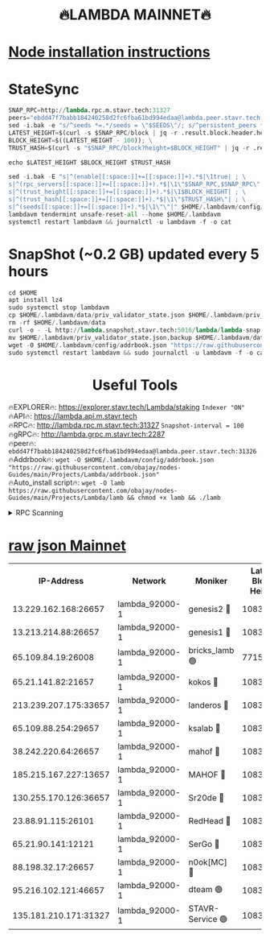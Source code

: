 <h1 align="center"> 🔥LAMBDA MAINNET🔥</h1>


[Node installation instructions](https://github.com/obajay/nodes-Guides/tree/main/Projects/Lambda)
=


# StateSync
```python
SNAP_RPC=http://lambda.rpc.m.stavr.tech:31327
peers="ebdd47f7babb184240258d2fc6fba61bd994edaa@lambda.peer.stavr.tech:31326" 
sed -i.bak -e "s/^seeds *=.*/seeds = \"$SEEDS\"/; s/^persistent_peers *=.*/persistent_peers = \"$PEERS\"/" $HOME/.lambdavm/config/config.toml
LATEST_HEIGHT=$(curl -s $SNAP_RPC/block | jq -r .result.block.header.height); \
BLOCK_HEIGHT=$((LATEST_HEIGHT - 100)); \
TRUST_HASH=$(curl -s "$SNAP_RPC/block?height=$BLOCK_HEIGHT" | jq -r .result.block_id.hash)

echo $LATEST_HEIGHT $BLOCK_HEIGHT $TRUST_HASH

sed -i.bak -E "s|^(enable[[:space:]]+=[[:space:]]+).*$|\1true| ; \
s|^(rpc_servers[[:space:]]+=[[:space:]]+).*$|\1\"$SNAP_RPC,$SNAP_RPC\"| ; \
s|^(trust_height[[:space:]]+=[[:space:]]+).*$|\1$BLOCK_HEIGHT| ; \
s|^(trust_hash[[:space:]]+=[[:space:]]+).*$|\1\"$TRUST_HASH\"| ; \
s|^(seeds[[:space:]]+=[[:space:]]+).*$|\1\"\"|" $HOME/.lambdavm/config/config.toml
lambdavm tendermint unsafe-reset-all --home $HOME/.lambdavm
systemctl restart lambdavm && journalctl -u lambdavm -f -o cat

```
# SnapShot (~0.2 GB) updated every 5 hours
```python
cd $HOME
apt install lz4
sudo systemctl stop lambdavm
cp $HOME/.lambdavm/data/priv_validator_state.json $HOME/.lambdavm/priv_validator_state.json.backup
rm -rf $HOME/.lambdavm/data
curl -o - -L http://lambda.snapshot.stavr.tech:5016/lambda/lambda-snap.tar.lz4 | lz4 -c -d - | tar -x -C $HOME/.lambdavm --strip-components 2
mv $HOME/.lambdavm/priv_validator_state.json.backup $HOME/.lambdavm/data/priv_validator_state.json
wget -O $HOME/.lambdavm/config/addrbook.json "https://raw.githubusercontent.com/obajay/nodes-Guides/main/Projects/Lambda/addrbook.json"
sudo systemctl restart lambdavm && sudo journalctl -u lambdavm -f -o cat
```
 <h1 align="center"> Useful Tools</h1>

🔥EXPLORER🔥:      https://explorer.stavr.tech/Lambda/staking	        `Indexer "ON"` \
🔥API🔥: 			 		 https://lambda.api.m.stavr.tech \
🔥RPC🔥:           http://lambda.rpc.m.stavr.tech:31327	              `Snapshot-interval = 100` \
🔥gRPC🔥:          http://lambda.grpc.m.stavr.tech:2287 \
🔥peer🔥:					 `ebdd47f7babb184240258d2fc6fba61bd994edaa@lambda.peer.stavr.tech:31326` \
🔥Addrbook🔥:    ```wget -O $HOME/.lambdavm/config/addrbook.json "https://raw.githubusercontent.com/obajay/nodes-Guides/main/Projects/Lambda/addrbook.json"``` \
🔥Auto_install script🔥: ```wget -O lamb https://raw.githubusercontent.com/obajay/nodes-Guides/main/Projects/Lambda/lamb && chmod +x lamb && ./lamb```


<details>
<summary>RPC Scanning</summary>

<h2 align="center"> We scan nodes in real time every 4 hours. And we provide the final result of RPC endpoints.
We cannot influence the operation of these nodes in any way. </h2>


```python
If Voting Power is higher than 0 --> then the Node is a validator of the network and may be subject to attack and be a potential threat to the chain.
```
```python
We marked such validators with a red symbol
```

</details>

[raw json Mainnet](https://rpc-check.lambm.stavr.tech/lambm/rpc-lambm-result.json)
=


<table><tr><th>IP-Address</th><th>Network</th><th>Moniker</th><th>Latest Block Height</th><th>Earliest Block Height</th><th>Catching Up</th><th>Tx Index</th><th>Voting Power</th><th>Scan Time</th></tr><tr><td>13.229.162.168:26657</td><td>lambda_92000-1</td><td>genesis2 🔴</td><td>10839653</td><td>1</td><td>False</td><td>on</td><td>16647211</td><td>2023-12-30T09:08:02.615831578UTC</td></tr><tr><td>13.213.214.88:26657</td><td>lambda_92000-1</td><td>genesis1 🔴</td><td>10839653</td><td>1</td><td>False</td><td>on</td><td>107835</td><td>2023-12-30T09:08:07.000915740UTC</td></tr><tr><td>65.109.84.19:26008</td><td>lambda_92000-1</td><td>bricks_lamb 🟢</td><td>7715743</td><td>7581001</td><td>False</td><td>on</td><td>0</td><td>2023-12-30T09:08:16.109527193UTC</td></tr><tr><td>65.21.141.82:21657</td><td>lambda_92000-1</td><td>kokos 🔴</td><td>10839654</td><td>7716001</td><td>False</td><td>off</td><td>546765</td><td>2023-12-30T09:08:09.426818122UTC</td></tr><tr><td>213.239.207.175:33657</td><td>lambda_92000-1</td><td>landeros 🔴</td><td>10839652</td><td>8136001</td><td>False</td><td>off</td><td>1251501</td><td>2023-12-30T09:07:56.893361408UTC</td></tr><tr><td>65.109.88.254:29657</td><td>lambda_92000-1</td><td>ksalab 🔴</td><td>10839655</td><td>8715001</td><td>False</td><td>on</td><td>504755</td><td>2023-12-30T09:08:12.450008792UTC</td></tr><tr><td>38.242.220.64:26657</td><td>lambda_92000-1</td><td>mahof 🔴</td><td>10839650</td><td>10131001</td><td>False</td><td>off</td><td>770350</td><td>2023-12-30T09:07:50.222153406UTC</td></tr><tr><td>185.215.167.227:13657</td><td>lambda_92000-1</td><td>MAHOF 🔴</td><td>10839653</td><td>10134001</td><td>False</td><td>on</td><td>2051510</td><td>2023-12-30T09:08:06.003708306UTC</td></tr><tr><td>130.255.170.126:36657</td><td>lambda_92000-1</td><td>Sr20de 🔴</td><td>10839652</td><td>10715001</td><td>False</td><td>off</td><td>671452</td><td>2023-12-30T09:07:57.337391887UTC</td></tr><tr><td>23.88.91.115:26101</td><td>lambda_92000-1</td><td>RedHead 🔴</td><td>10839652</td><td>10739652</td><td>False</td><td>off</td><td>553202</td><td>2023-12-30T09:07:57.559679771UTC</td></tr><tr><td>65.21.90.141:12121</td><td>lambda_92000-1</td><td>SerGo 🔴</td><td>10839656</td><td>10739656</td><td>False</td><td>off</td><td>10581755</td><td>2023-12-30T09:08:12.805963672UTC</td></tr><tr><td>88.198.32.17:26657</td><td>lambda_92000-1</td><td>n0ok[MC] 🔴</td><td>10839657</td><td>10739657</td><td>False</td><td>off</td><td>1578630</td><td>2023-12-30T09:08:15.777412916UTC</td></tr><tr><td>95.216.102.121:46657</td><td>lambda_92000-1</td><td>dteam 🟢</td><td>10839655</td><td>10829401</td><td>False</td><td>off</td><td>0</td><td>2023-12-30T09:08:12.136692273UTC</td></tr><tr><td>135.181.210.171:31327</td><td>lambda_92000-1</td><td>STAVR-Service 🟢</td><td>10839655</td><td>10838301</td><td>False</td><td>on</td><td>0</td><td>2023-12-30T09:08:11.803302283UTC</td></tr></table>
